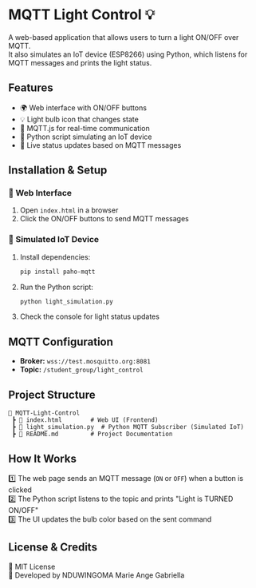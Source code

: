 # MQTT Light Control 💡  
A web-based application that allows users to turn a light ON/OFF over MQTT.  
It also simulates an IoT device (ESP8266) using Python, which listens for MQTT messages and prints the light status.

## Features  
- 🌍 Web interface with ON/OFF buttons  
- 💡 Light bulb icon that changes state  
- 📡 MQTT.js for real-time communication  
- 🐍 Python script simulating an IoT device  
- 🔄 Live status updates based on MQTT messages  

## Installation & Setup  
### 📌 Web Interface  
1. Open `index.html` in a browser  
2. Click the ON/OFF buttons to send MQTT messages  

### 🐍 Simulated IoT Device  
1. Install dependencies:  
   ```bash
   pip install paho-mqtt
   ```  
2. Run the Python script:  
   ```bash
   python light_simulation.py
   ```  
3. Check the console for light status updates  

## MQTT Configuration  
- **Broker:** `wss://test.mosquitto.org:8081`  
- **Topic:** `/student_group/light_control`  

## Project Structure  
```plaintext
📂 MQTT-Light-Control  
 ┣ 📜 index.html        # Web UI (Frontend)  
 ┣ 📜 light_simulation.py  # Python MQTT Subscriber (Simulated IoT)  
 ┣ 📜 README.md         # Project Documentation  
```

## How It Works  
1️⃣ The web page sends an MQTT message (`ON` or `OFF`) when a button is clicked  
2️⃣ The Python script listens to the topic and prints "Light is TURNED ON/OFF"  
3️⃣ The UI updates the bulb color based on the sent command  


## License & Credits  
📜 MIT License  
🚀 Developed by NDUWINGOMA Marie Ange Gabriella  


